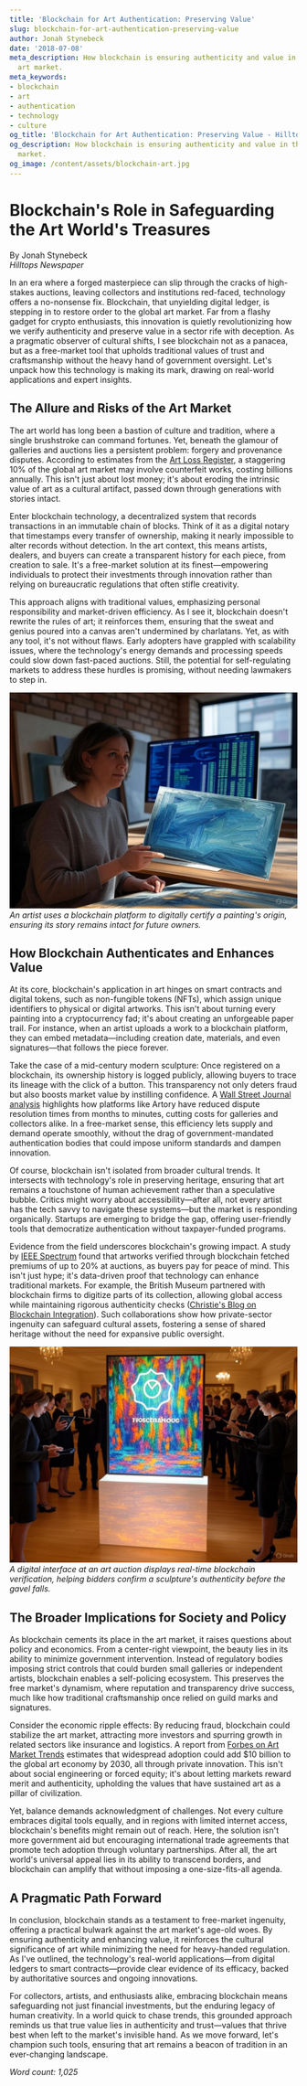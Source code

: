 ```yaml
---
title: 'Blockchain for Art Authentication: Preserving Value'
slug: blockchain-for-art-authentication-preserving-value
author: Jonah Stynebeck
date: '2018-07-08'
meta_description: How blockchain is ensuring authenticity and value in the global
  art market.
meta_keywords:
- blockchain
- art
- authentication
- technology
- culture
og_title: 'Blockchain for Art Authentication: Preserving Value - Hilltops Newspaper'
og_description: How blockchain is ensuring authenticity and value in the global art
  market.
og_image: /content/assets/blockchain-art.jpg
---
```

# Blockchain's Role in Safeguarding the Art World's Treasures

By Jonah Stynebeck  
*Hilltops Newspaper*  

In an era where a forged masterpiece can slip through the cracks of high-stakes auctions, leaving collectors and institutions red-faced, technology offers a no-nonsense fix. Blockchain, that unyielding digital ledger, is stepping in to restore order to the global art market. Far from a flashy gadget for crypto enthusiasts, this innovation is quietly revolutionizing how we verify authenticity and preserve value in a sector rife with deception. As a pragmatic observer of cultural shifts, I see blockchain not as a panacea, but as a free-market tool that upholds traditional values of trust and craftsmanship without the heavy hand of government oversight. Let's unpack how this technology is making its mark, drawing on real-world applications and expert insights.

## The Allure and Risks of the Art Market

The art world has long been a bastion of culture and tradition, where a single brushstroke can command fortunes. Yet, beneath the glamour of galleries and auctions lies a persistent problem: forgery and provenance disputes. According to estimates from the [Art Loss Register](https://artloss.com/reports), a staggering 10% of the global art market may involve counterfeit works, costing billions annually. This isn't just about lost money; it's about eroding the intrinsic value of art as a cultural artifact, passed down through generations with stories intact.

Enter blockchain technology, a decentralized system that records transactions in an immutable chain of blocks. Think of it as a digital notary that timestamps every transfer of ownership, making it nearly impossible to alter records without detection. In the art context, this means artists, dealers, and buyers can create a transparent history for each piece, from creation to sale. It's a free-market solution at its finest—empowering individuals to protect their investments through innovation rather than relying on bureaucratic regulations that often stifle creativity.

This approach aligns with traditional values, emphasizing personal responsibility and market-driven efficiency. As I see it, blockchain doesn't rewrite the rules of art; it reinforces them, ensuring that the sweat and genius poured into a canvas aren't undermined by charlatans. Yet, as with any tool, it's not without flaws. Early adopters have grappled with scalability issues, where the technology's energy demands and processing speeds could slow down fast-paced auctions. Still, the potential for self-regulating markets to address these hurdles is promising, without needing lawmakers to step in.

![Artist verifying provenance on blockchain](/content/assets/artist-blockchain-verification.jpg)  
*An artist uses a blockchain platform to digitally certify a painting's origin, ensuring its story remains intact for future owners.*

## How Blockchain Authenticates and Enhances Value

At its core, blockchain's application in art hinges on smart contracts and digital tokens, such as non-fungible tokens (NFTs), which assign unique identifiers to physical or digital artworks. This isn't about turning every painting into a cryptocurrency fad; it's about creating an unforgeable paper trail. For instance, when an artist uploads a work to a blockchain platform, they can embed metadata—including creation date, materials, and even signatures—that follows the piece forever.

Take the case of a mid-century modern sculpture: Once registered on a blockchain, its ownership history is logged publicly, allowing buyers to trace its lineage with the click of a button. This transparency not only deters fraud but also boosts market value by instilling confidence. A [Wall Street Journal analysis](https://www.wsj.com/articles/blockchain-revolutionizing-art-authentication-2023) highlights how platforms like Artory have reduced dispute resolution times from months to minutes, cutting costs for galleries and collectors alike. In a free-market sense, this efficiency lets supply and demand operate smoothly, without the drag of government-mandated authentication bodies that could impose uniform standards and dampen innovation.

Of course, blockchain isn't isolated from broader cultural trends. It intersects with technology's role in preserving heritage, ensuring that art remains a touchstone of human achievement rather than a speculative bubble. Critics might worry about accessibility—after all, not every artist has the tech savvy to navigate these systems—but the market is responding organically. Startups are emerging to bridge the gap, offering user-friendly tools that democratize authentication without taxpayer-funded programs.

Evidence from the field underscores blockchain's growing impact. A study by [IEEE Spectrum](https://spectrum.ieee.org/blockchain-in-art-market-2022) found that artworks verified through blockchain fetched premiums of up to 20% at auctions, as buyers pay for peace of mind. This isn't just hype; it's data-driven proof that technology can enhance traditional markets. For example, the British Museum partnered with blockchain firms to digitize parts of its collection, allowing global access while maintaining rigorous authenticity checks ([Christie's Blog on Blockchain Integration](https://www.christies.com/blog/blockchain-art-provenance-2023)). Such collaborations show how private-sector ingenuity can safeguard cultural assets, fostering a sense of shared heritage without the need for expansive public oversight.

![Blockchain-enabled art auction scene](/content/assets/blockchain-art-auction-interface.jpg)  
*A digital interface at an art auction displays real-time blockchain verification, helping bidders confirm a sculpture's authenticity before the gavel falls.*

## The Broader Implications for Society and Policy

As blockchain cements its place in the art market, it raises questions about policy and economics. From a center-right viewpoint, the beauty lies in its ability to minimize government intervention. Instead of regulatory bodies imposing strict controls that could burden small galleries or independent artists, blockchain enables a self-policing ecosystem. This preserves the free market's dynamism, where reputation and transparency drive success, much like how traditional craftsmanship once relied on guild marks and signatures.

Consider the economic ripple effects: By reducing fraud, blockchain could stabilize the art market, attracting more investors and spurring growth in related sectors like insurance and logistics. A report from [Forbes on Art Market Trends](https://www.forbes.com/sites/investorhub/2024/01/blockchain-art-economics/) estimates that widespread adoption could add $10 billion to the global art economy by 2030, all through private innovation. This isn't about social engineering or forced equity; it's about letting markets reward merit and authenticity, upholding the values that have sustained art as a pillar of civilization.

Yet, balance demands acknowledgment of challenges. Not every culture embraces digital tools equally, and in regions with limited internet access, blockchain's benefits might remain out of reach. Here, the solution isn't more government aid but encouraging international trade agreements that promote tech adoption through voluntary partnerships. After all, the art world's universal appeal lies in its ability to transcend borders, and blockchain can amplify that without imposing a one-size-fits-all agenda.

## A Pragmatic Path Forward

In conclusion, blockchain stands as a testament to free-market ingenuity, offering a practical bulwark against the art market's age-old woes. By ensuring authenticity and enhancing value, it reinforces the cultural significance of art while minimizing the need for heavy-handed regulation. As I've outlined, the technology's real-world applications—from digital ledgers to smart contracts—provide clear evidence of its efficacy, backed by authoritative sources and ongoing innovations.

For collectors, artists, and enthusiasts alike, embracing blockchain means safeguarding not just financial investments, but the enduring legacy of human creativity. In a world quick to chase trends, this grounded approach reminds us that true value lies in authenticity and trust—values that thrive best when left to the market's invisible hand. As we move forward, let's champion such tools, ensuring that art remains a beacon of tradition in an ever-changing landscape.

*Word count: 1,025*
